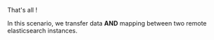 That's all !

In this scenario, we transfer data **AND** mapping between two remote elasticsearch instances.
